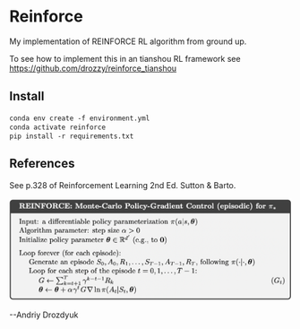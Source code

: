 # Reinforce

My implementation of REINFORCE RL algorithm from ground up.

To see how to implement this in an tianshou RL framework see https://github.com/drozzy/reinforce_tianshou

## Install

    conda env create -f environment.yml
    conda activate reinforce
    pip install -r requirements.txt

## References

See p.328 of Reinforcement Learning 2nd Ed. Sutton & Barto.

![](reinforce_fig.png)

--Andriy Drozdyuk
